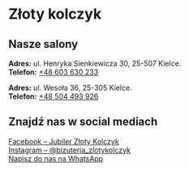 # Złoty kolczyk

## Nasze salony

**Adres:** ul. Henryka Sienkiewicza 30, 25-507 Kielce.  
**Telefon:** [+48 603 630 233](tel:+48603630233)

**Adres:** ul. Wesoła 36, 25-305 Kielce.  
**Telefon:** [+48 504 493 926](tel:+48504493926) 

## Znajdź nas w social mediach
[Facebook – Jubiler Złoty Kolczyk](https://www.facebook.com/p/Jubiler-Z%C5%82oty-Kolczyk-100063722314827/)  
[Instagram – @bizuteria_zlotykolczyk](https://www.instagram.com/bizuteria_zlotykolczyk/)  
[Napisz do nas na WhatsApp](https://wa.me/48504493926)
